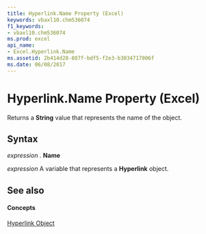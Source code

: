 ```yaml
---
title: Hyperlink.Name Property (Excel)
keywords: vbaxl10.chm536074
f1_keywords:
- vbaxl10.chm536074
ms.prod: excel
api_name:
- Excel.Hyperlink.Name
ms.assetid: 2b414d28-807f-bdf5-f2e3-b3034717006f
ms.date: 06/08/2017
---
```



# Hyperlink.Name Property (Excel)

Returns a **String** value that represents the name of the object.


## Syntax

 _expression_ . **Name**

 _expression_ A variable that represents a **Hyperlink** object.


## See also


#### Concepts


[Hyperlink Object](hyperlink-object-excel.md)

